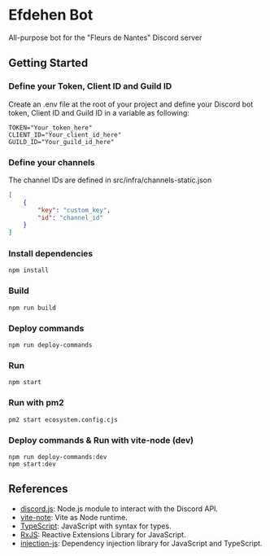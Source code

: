 # Efdehen Bot

All-purpose bot for the "Fleurs de Nantes" Discord server

## Getting Started

### Define your Token, Client ID and Guild ID

Create an .env file at the root of your project and define your Discord bot token, Client ID and Guild ID in a variable as following:
```shell
TOKEN="Your_token_here"
CLIENT_ID="Your_client_id_here"
GUILD_ID="Your_guild_id_here"
```

### Define your channels

The channel IDs are defined in src/infra/channels-static.json
```json
[
    {
        "key": "custom_key",
        "id": "channel_id"
    }
]
```

### Install dependencies

```shell
npm install
```

### Build

```shell
npm run build
```

### Deploy commands

```shell
npm run deploy-commands
```

### Run

```shell
npm start
```

### Run with pm2

```shell
pm2 start ecosystem.config.cjs
```

### Deploy commands & Run with vite-node (dev)

```shell
npm run deploy-commands:dev
npm start:dev
```

## References

- [discord.js](https://discord.js.org): Node.js module to interact with the Discord API.
- [vite-note](https://github.com/vitest-dev/vitest/tree/main/packages/vite-node): Vite as Node runtime.
- [TypeScript](https://www.typescriptlang.org): JavaScript with syntax for types.
- [RxJS](https://rxjs.dev): Reactive Extensions Library for JavaScript.
- [injection-js](https://github.com/mgechev/injection-js): Dependency injection library for JavaScript and TypeScript.
